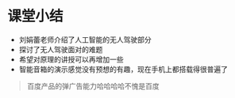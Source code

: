 # 课堂小结

- 刘娟蕾老师介绍了人工智能的无人驾驶部分
- 探讨了无人驾驶面对的难题
- 希望对原理的讲授可以再增加一些
- 智能音箱的演示感觉没有预想的有趣，现在手机上都搭载得很普遍了

> 百度产品的弹广告能力哈哈哈哈不愧是百度

